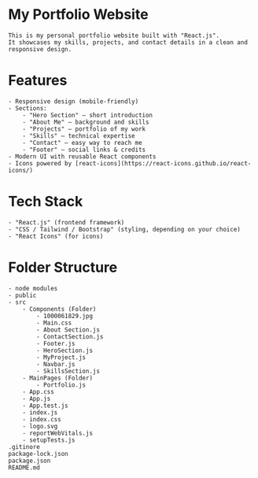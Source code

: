 # My Portfolio Website

    This is my personal portfolio website built with "React.js".  
    It showcases my skills, projects, and contact details in a clean and responsive design.

# Features
    - Responsive design (mobile-friendly)
    - Sections:
        - "Hero Section" – short introduction
        - "About Me" – background and skills
        - "Projects" – portfolio of my work
        - "Skills" – technical expertise
        - "Contact" – easy way to reach me
        - "Footer" – social links & credits
    - Modern UI with reusable React components
    - Icons powered by [react-icons](https://react-icons.github.io/react-icons/)

# Tech Stack
    - "React.js" (frontend framework)
    - "CSS / Tailwind / Bootstrap" (styling, depending on your choice)
    - "React Icons" (for icons)

# Folder Structure
    - node modules
    - public
    - src
        - Components (Folder)
            - 1000061829.jpg
            - Main.css
            - About Section.js
            - ContactSection.js
            - Footer.js
            - HeroSection.js
            - MyProject.js
            - Navbar.js
            - SkillsSection.js
        - MainPages (Folder)
            - Portfolio.js
        - App.css
        - App.js
        - App.test.js
        - index.js
        - index.css
        - logo.svg
        - reportWebVitals.js
        - setupTests.js
    .gitinore
    package-lock.json
    package.json
    README.md


